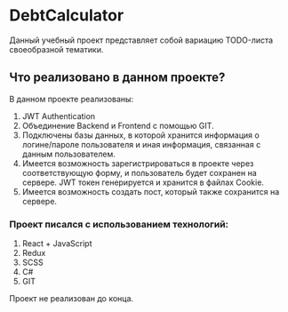 # DebtCalculator

Данный учебный проект представляет собой вариацию TODO-листа своеобразной тематики.

## Что реализовано в данном проекте?

В данном проекте реализованы:
1. JWT Authentication
2. Объединение Backend и Frontend с помощью GIT.
3. Подключены базы данных, в которой хранится информация о логине/пароле пользователя и иная информация, связанная с данным пользователем.
4. Имеется возможность зарегистрироваться в проекте через соответствующую форму, и пользователь будет сохранен на сервере. JWT токен генерируется и хранится
в файлах Cookie. 
5. Имеется возможность создать пост, который также сохранится на сервере.

### Проект писался с использованием технологий:
1. React + JavaScript
2. Redux
3. SCSS
4. C#
5. GIT

Проект не реализован до конца.
